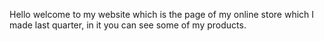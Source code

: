 Hello welcome to my website which is the page of my online store which I made last quarter, in it you can see some of my products.
